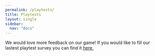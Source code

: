 ```yaml
---
permalink: /playtests/
title: Playtests
layout: single
sidebar: 
  nav: "docs"
---
```


We would love more feedback on our game! If you would like to fill our lastest playtest survey you can find it [here.](https://forms.gle/1mTssn8Ak7DHjssu5)
